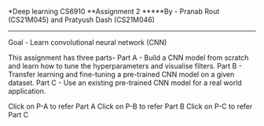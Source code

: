 *Deep learning CS6910
**Assignment 2
*****By - Pranab Rout (CS21M045) and Pratyush Dash (CS21M046)
<hr>

Goal - Learn convolutional neural network (CNN)

This assignment has three parts-
Part A - Build a CNN model from scratch and learn how to tune the hyperparameters and visualise filters.
Part B - Transfer learning and fine-tuning a pre-trained CNN model on a given dataset.
Part C - Use an existing pre-trained CNN model for a real world application.

Click on P-A to refer Part A
Click on P-B to refer Part B
Click on P-C to refer Part C
